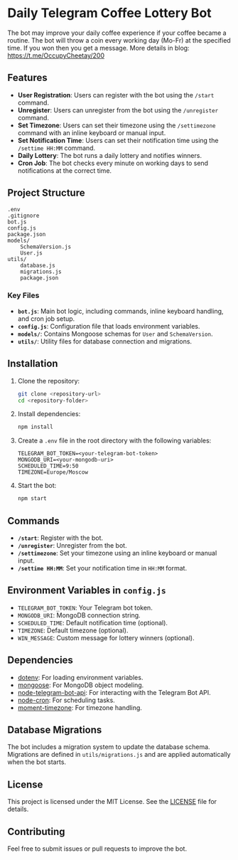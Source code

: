 
# Daily Telegram Coffee Lottery Bot

The bot may improve your daily coffee experience if your coffee became a routine. The bot will throw a coin every working day (Mo-Fr) at the specified time. If you won then you get a message. More details in blog: https://t.me/OccupyCheetay/200

## Features

- **User Registration**: Users can register with the bot using the `/start` command.
- **Unregister**: Users can unregister from the bot using the `/unregister` command.
- **Set Timezone**: Users can set their timezone using the `/settimezone` command with an inline keyboard or manual input.
- **Set Notification Time**: Users can set their notification time using the `/settime HH:MM` command.
- **Daily Lottery**: The bot runs a daily lottery and notifies winners.
- **Cron Job**: The bot checks every minute on working days to send notifications at the correct time.

## Project Structure

```
.env
.gitignore
bot.js
config.js
package.json
models/
    SchemaVersion.js
    User.js
utils/
    database.js
    migrations.js
    package.json
```

### Key Files

- **`bot.js`**: Main bot logic, including commands, inline keyboard handling, and cron job setup.
- **`config.js`**: Configuration file that loads environment variables.
- **`models/`**: Contains Mongoose schemas for `User` and `SchemaVersion`.
- **`utils/`**: Utility files for database connection and migrations.

## Installation

1. Clone the repository:
   ```bash
   git clone <repository-url>
   cd <repository-folder>
   ```

2. Install dependencies:
   ```bash
   npm install
   ```

3. Create a `.env` file in the root directory with the following variables:
   ```env
   TELEGRAM_BOT_TOKEN=<your-telegram-bot-token>
   MONGODB_URI=<your-mongodb-uri>
   SCHEDULED_TIME=9:50
   TIMEZONE=Europe/Moscow
   ```

4. Start the bot:
   ```bash
   npm start
   ```

## Commands

- **`/start`**: Register with the bot.
- **`/unregister`**: Unregister from the bot.
- **`/settimezone`**: Set your timezone using an inline keyboard or manual input.
- **`/settime HH:MM`**: Set your notification time in `HH:MM` format.

## Environment Variables in `config.js`

- `TELEGRAM_BOT_TOKEN`: Your Telegram bot token.
- `MONGODB_URI`: MongoDB connection string.
- `SCHEDULED_TIME`: Default notification time (optional).
- `TIMEZONE`: Default timezone (optional).
- `WIN_MESSAGE`: Custom message for lottery winners (optional).

## Dependencies

- [dotenv](https://www.npmjs.com/package/dotenv): For loading environment variables.
- [mongoose](https://www.npmjs.com/package/mongoose): For MongoDB object modeling.
- [node-telegram-bot-api](https://www.npmjs.com/package/node-telegram-bot-api): For interacting with the Telegram Bot API.
- [node-cron](https://www.npmjs.com/package/node-cron): For scheduling tasks.
- [moment-timezone](https://www.npmjs.com/package/moment-timezone): For timezone handling.

## Database Migrations

The bot includes a migration system to update the database schema. Migrations are defined in `utils/migrations.js` and are applied automatically when the bot starts.

## License

This project is licensed under the MIT License. See the [LICENSE](LICENSE) file for details.

## Contributing

Feel free to submit issues or pull requests to improve the bot.

